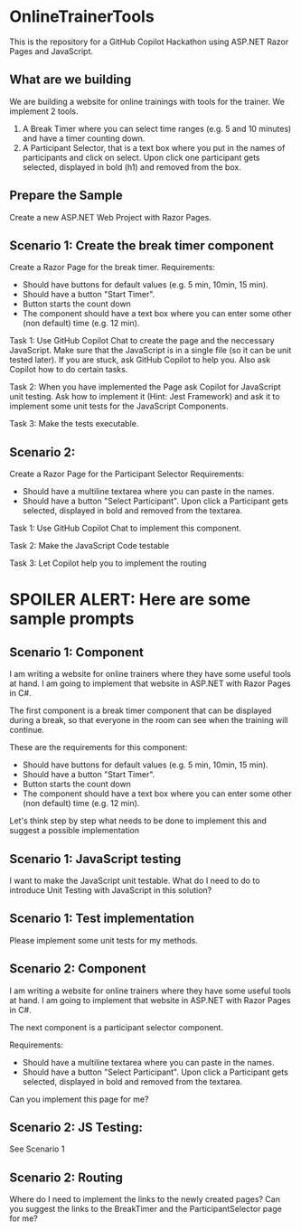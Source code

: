 # OnlineTrainerTools

This is the repository for a GitHub Copilot Hackathon using ASP.NET Razor Pages and JavaScript.

## What are we building
We are building a website for online trainings with tools for the trainer. We implement 2 tools.
1. A Break Timer where you can select time ranges (e.g. 5 and 10 minutes) and have a timer counting down.
2. A Participant Selector, that is a text box where you put in the names of participants and click on select. Upon click one participant gets selected, displayed in bold (h1) and removed from the box.

## Prepare the Sample
Create a new ASP.NET Web Project with Razor Pages.

## Scenario 1: Create the break timer component
Create a Razor Page for the break timer. 
Requirements:
 - Should have buttons for default values (e.g. 5 min, 10min, 15 min).
 - Should have a button "Start Timer".
 - Button starts the count down
 - The component should have a text box where you can enter some other (non default) time (e.g. 12 min).

Task 1: Use GitHub Copilot Chat to create the page and the neccessary JavaScript. Make sure that the JavaScript is in a single file (so it can be unit tested later). If you are stuck, ask GitHub Copilot to help you. Also ask Copilot how to do certain tasks.

Task 2: When you have implemented the Page ask Copilot for JavaScript unit testing. Ask how to implement it (Hint: Jest Framework) and ask it to implement some unit tests for the JavaScript Components.

Task 3: Make the tests executable.

## Scenario 2:
Create a Razor Page for the Participant Selector
Requirements:
 - Should have a multiline textarea where you can paste in the names.
 - Should have a button "Select Participant". Upon click a Participant gets selected, displayed in bold and removed from the textarea.

Task 1: Use GitHub Copilot Chat to implement this component.

Task 2: Make the JavaScript Code testable

Task 3: Let Copilot help you to implement the routing


# SPOILER ALERT: Here are some sample prompts
## Scenario 1: Component
I am writing a website for online trainers where they have some useful tools at hand.
I am going to implement that website in ASP.NET with Razor Pages in C#.

The first component is a break timer component that can be displayed during a break, so that everyone in the room can see when the training will continue.

These are the requirements for this component:
 - Should have buttons for default values (e.g. 5 min, 10min, 15 min).
 - Should have a button "Start Timer".
 - Button starts the count down
 - The component should have a text box where you can enter some other (non default) time (e.g. 12 min).
 
Let's think step by step what needs to be done to implement this and suggest a possible implementation

## Scenario 1: JavaScript testing
I want to make the JavaScript unit testable. What do I need to do to introduce Unit Testing with JavaScript in this solution?

## Scenario 1: Test implementation
Please implement some unit tests for my methods.


## Scenario 2: Component
I am writing a website for online trainers where they have some useful tools at hand.
I am going to implement that website in ASP.NET with Razor Pages in C#.

The next component is a participant selector component. 

Requirements:
 - Should have a multiline textarea where you can paste in the names.
 - Should have a button "Select Participant". Upon click a Participant gets selected, displayed in bold and removed from the textarea.

 Can you implement this page for me?

## Scenario 2: JS Testing:
See Scenario 1

## Scenario 2: Routing
Where do I need to implement the links to the newly created pages? Can you suggest the links to the BreakTimer and the ParticipantSelector page for me?